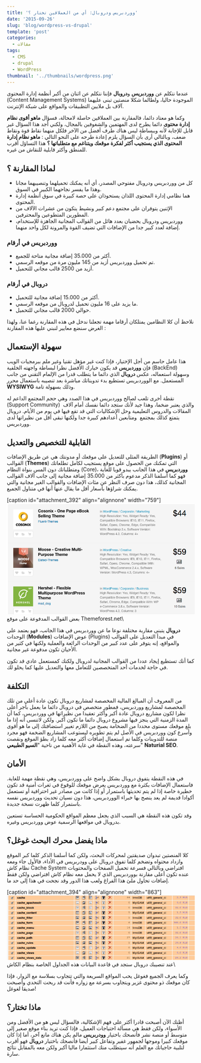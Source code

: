 ```yaml
---
title: 'ووردبريس ودروبال: أي من العملاقين تختار ؟'
date: '2015-09-26'
slug: 'blog/wordpress-vs-drupal'
template: 'post'
categories:
  - مقالات
tags:
  - CMS
  - drupal
  - WordPress
thumbnail: '../thumbnails/wordpress.png'
---
```


عندما نتكلم عن **ووردبريس** و**دروبال** فإننا نتكلم عن اثنان من أكبر أنظمة إدارة المحتوى (Content Management Systems) الموجودة حاليا، ولطالما شكلا منصتين تبنى عليهما آلاف بل ملايين التطبيقات والمواقع على شبكة الإنترنت.

وكما هو معتاد دائما، فالمقارنة بين العملاقين حاصلة لامحالة، فسؤال **ماهو أقوى نظام إدارة محتوى** دائما يطرح لدى المهتمين والشغوفين بالمجال، ولكني أجد هذا السؤال غير قابل للإجابة لأنه وببساطة ليس هناك طرف أفضل من الآخر فلكل منهما نقاط قوة ونقاط ضعف، وبالتالي أرى بأن السؤال يلزم إعادة طرحه على النحو التالي : **ماهو نظام إدارة المحتوى الذي يستجيب أكثر لفكرة موقعك ويتناغم مع متطلباتها ؟** هذا التساؤل أقرب للمنطق وأكثر قابلية للنقاش من غيره.

## لماذا المقارنة ؟

- كل من ووردبريس ودروبال مفتوحي المصدر، أي أنه يمكنك تحميلهما وتنصيبهما مجانا وهذا ما يفسر نجاحهما الكبير في السوق.
- هما نظامي إدارة المحتوى اللذان يستحوذان على حصة كبيرة في سوق أنظمة إدارة المحتوى.
- الإثنين يتوفران على مجتمع دعم كبير ونشيط يتكون من عشرات الآلاف من المطورين المتطوعين والمحترفين.
- ووردبريس ودروبال يحضيان بعدد هائل من القوالب المجانية الجاهزة للإستخدام، إضافة لعدد كبير جدا من الإضافات التي تضيف القوة والمرونة لكل واحد منهما.

### ووردبريس في أرقام

- أكثر من 35.000 إضافة مجانية متاحة للجميع.
- تم تحميل ووردبريس أزيد من 145 مليون مرة من موقعه الرسمي.
- أزيد من 2500 قالب مجاني للتحميل.

### دروبال في أرقام

- أكثر من 15.000 إضافة مجانية للتحميل.
- ما يزيد على 16 مليون تحميل لدروبال من موقعه الرسمي.
- حوالي 2000 قالب مجاني للتحميل.

نلاحظ أن كلا النظامين يمتلكان أرقاما مهمة تجعلنا ندخل في هذه المقارنة رغما عنا، ولهذا الغرض سنضع معايير لنبني عليها هذه المقارنة :

## سهولة الإستعمال

هذا عامل حاسم من أجل الإختيار، فإذا كنت غير مؤهل تقنيا وغير ملم ببرمجيات الويب فإن **ووردبريس** قد يكون خيارك الأفضل نظرا لبساطة واجهته الخلفية (BackEnd) وسهولة استعماله، عكس **دروبال** الذي دائما ما يتطلب قدرا من الإلمام التقني من جانب المستعمل. مع الووردبريس تستطيع بدء تدويناتك مباشرة بعد تنصيبه باستعمال محرر **WYSIWYG** وذلك بسهولة تامة.

نقطة أخرى تلعب لصالح ووردبريس في هذا الصدد وهي حجم المجتمع الداعم له (Support Community)  والذي يعتبر ضخما، وهذا جيد لأنك ستجد دائما نفسك أمام آلاف المقالات والدروس التعليمية وحل الإشكاليات التي قد تقع فيها في يوم من الأيام. دروبال يتمتع كذلك بمجتمع  ومتابعين أعدادهم كبيرة جدا ولكنها تبقى أقل من نظيراتها لدى ووردبريس.

## القابلية للتخصيص والتعديل

الطريقة المثلى للتعديل على موقعك أو مدونتك هي عن طريق الإضافات (**Plugins**) أو القوالب (**Themes**) التي تمكنك من الحصول على موقع يستجيب لكامل تطلعاتك ومتطلباتك دون المس بنواة النظام (Core)، **ووردبريس** في هذا الجانب يبدو قويا للغاية فهو كما أسلفنا الذكر مدعوم بأكثر من 35.000 إضافة مجانية إلى جانب آلاف القوالب المجانية كذلك، هذا دون صرف النظر عن مئات الإضافات والقوالب الغير مجانية والتي يمكنك شراؤها بأسعار أقل ما يقال عنها أنها في متناول الجميع.

[caption id="attachment_392" align="alignnone" width="759"][![WordPress Themes on Themeforest](../images/wordpress-premium-themes.png)](../images/wordpress-premium-themes.png) بعض القوالب المدفوعة على موقع Themeforest.net\

**دروبال** يتبنى مقاربة مختلفة نوعا ما عن ووردبريس في هذا الجانب، فهو يعتمد على الوحدات (**Modules**) عوض الإضافات (Plugins) في مبدأ التعديل على القوالب والمواقع، إنه يتوفر على عدد كبير من الوحدات الرائعة والعملية ولكنها في كثير من الأحيان تكون مدفوعة غير مجانية.

كما أنك تستطيع إيجاد عددا من القوالب المجانية لدروبال ولكنك كمستعمل عادي قد تكون في حاجة لخدمات أحد المتخصصين للتعامل معها والتعديل عليها كما يحلو لك.

## التكلفة

من المعروف أن المبالغ المالية المخصصة لمشاريع دروبال تكون عادة أعلى من تلك المخصصة لمشاريع ووردبريس، فمطور متخصص في دروبال دائما ما يعمل بأجر أعلى نظرا لكون مشاريع دروبال عادة أكبر وأكثر تعقيدا من نظيراتها في ووردبريس، كما أن المدة الزمنية التي ينجز فيها مشروع دروبال دائما ما تكون أكبر. ولكن لاتنسى أنه إذا ما بلغ موقعك مستوى محددا من الضخامة يصبح من اللازم تغيير استضافتك إلى ما هو أقوى وأسرع كون ووردبريس في الأصل لم يتم تطويره ليستوعب المشاريع الضخمة فهو مجرد منصة للتدوينات وكلما تم استعمال إضافات أكثر معه كلما زاد بطؤ الموقع ونقصت سرعته، وهذه النقطة في غاية الأهمية من ناحية "**السيو الطبيعي**" **Naturial SEO**.

## الأمان

في هذه النقطة يتفوق دروبال بشكل واضح على ووردبريس، وهي نقطة مهمة للغاية. فاستعمال الإضافات بكثرة مع ووردبريس يعرض موقعك للوقوع في ثغرات أمنية قد تكون خطيرة خاصة إذا لم يتم تحديثها باستمرار أو إذا كانت من مصادر غير احترافية أو تستعمل أكوادا قديمة لم يعد ينصح بها خبراء الووردبريس، هذا دون نسيان تحديث ووردبريس نفسه باستمرار كلما ظهرت نسخة جديدة.

وقد تكون هذه النقطة هي السبب الذي يجعل معظم المواقع الحكومية الحساسة تستعين بدروبال في مواقعها الرسمية عوض ووردبريس وغيره.

## ماذا يفضل محرك البحث غوغل؟

كلا المنصتين تبدوان صديقتين لمحركات البحث، ولكن كما أسلفنا الذكر كلما كبر الموقع وازداد محتواه وتضخم كلما تفوق دروبال على وودربريس في الأداء، فالأول جاء ومعه نظام كاش Cache System افتراضي وبالتالي فسرعة تحميل الصفحات والمحتويات عنده تكون أعلى مقارنة بووردبريس الذي لا يحمل معه نظام كاش افتراضي ولكن فقط إضافات تحاول ملئ هذا الفراغ ولعب هذا الدور وقد نجحت في هذا إلى حد ما.

[caption id="attachment_394" align="alignnone" width="863"][![Drupal Cache Tables](../images/drupal-cache-tables.png)](../images/drupal-cache-tables.png) عند تنصيبك دروبال ستجد في قاعدة البيانات هذه الجداول الخاصة بنظام الكاش\

وكما يعرف الجميع فغوغل يحب المواقع السريعة والتي تتجاوب بسلاسة مع الزوار، فإذا كان موقعك ذو محتوى غزير ويتجاوب بسرعة مع زواره فأنت قد ربحت التحدي وأصبحت صديقا لغوغل!

## ماذا تختار؟

أظنك الآن أصبحت قادرا أكثر على فهم الإشكالية، فالسؤال ليس هو من الأفضل ومن الأسواء، ولكن فقط هي مسألة احتياجات العميل، فإذا كنت تريد بناء موقع صغير إلى متوسط أو منصة نشر فأنصحك باختيار **وودربريس** مالم يكن هناك مانع آخر، أما إذا كان موقعك كبيرا وموجها لجمهور غفير وتفاعل كبير أيضا فأنصحك باختيار **دروبال** فهو أقرب لتلبية حاجياتك مع العلم أنه سيتطلب منك استثمارا ماليا أكبر ولكن معه بالمقابل نتائج سارة.
